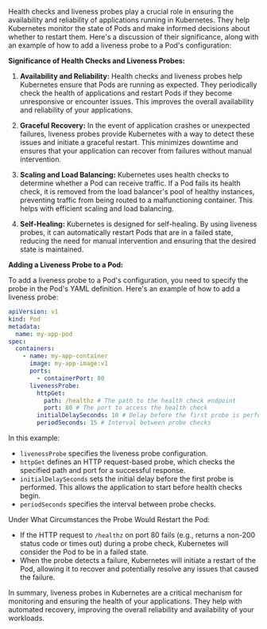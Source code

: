 Health checks and liveness probes play a crucial role in ensuring the availability and reliability of applications running in Kubernetes. They help Kubernetes monitor the state of Pods and make informed decisions about whether to restart them. Here's a discussion of their significance, along with an example of how to add a liveness probe to a Pod's configuration:

**Significance of Health Checks and Liveness Probes:**

1. **Availability and Reliability:** Health checks and liveness probes help Kubernetes ensure that Pods are running as expected. They periodically check the health of applications and restart Pods if they become unresponsive or encounter issues. This improves the overall availability and reliability of your applications.

2. **Graceful Recovery:** In the event of application crashes or unexpected failures, liveness probes provide Kubernetes with a way to detect these issues and initiate a graceful restart. This minimizes downtime and ensures that your application can recover from failures without manual intervention.

3. **Scaling and Load Balancing:** Kubernetes uses health checks to determine whether a Pod can receive traffic. If a Pod fails its health check, it is removed from the load balancer's pool of healthy instances, preventing traffic from being routed to a malfunctioning container. This helps with efficient scaling and load balancing.

4. **Self-Healing:** Kubernetes is designed for self-healing. By using liveness probes, it can automatically restart Pods that are in a failed state, reducing the need for manual intervention and ensuring that the desired state is maintained.

**Adding a Liveness Probe to a Pod:**

To add a liveness probe to a Pod's configuration, you need to specify the probe in the Pod's YAML definition. Here's an example of how to add a liveness probe:

```yaml
apiVersion: v1
kind: Pod
metadata:
  name: my-app-pod
spec:
  containers:
    - name: my-app-container
      image: my-app-image:v1
      ports:
        - containerPort: 80
      livenessProbe:
        httpGet:
          path: /healthz # The path to the health check endpoint
          port: 80 # The port to access the health check
        initialDelaySeconds: 10 # Delay before the first probe is performed
        periodSeconds: 15 # Interval between probe checks
```

In this example:

- `livenessProbe` specifies the liveness probe configuration.
- `httpGet` defines an HTTP request-based probe, which checks the specified path and port for a successful response.
- `initialDelaySeconds` sets the initial delay before the first probe is performed. This allows the application to start before health checks begin.
- `periodSeconds` specifies the interval between probe checks.

Under What Circumstances the Probe Would Restart the Pod:

- If the HTTP request to `/healthz` on port 80 fails (e.g., returns a non-200 status code or times out) during a probe check, Kubernetes will consider the Pod to be in a failed state.
- When the probe detects a failure, Kubernetes will initiate a restart of the Pod, allowing it to recover and potentially resolve any issues that caused the failure.

In summary, liveness probes in Kubernetes are a critical mechanism for monitoring and ensuring the health of your applications. They help with automated recovery, improving the overall reliability and availability of your workloads.
